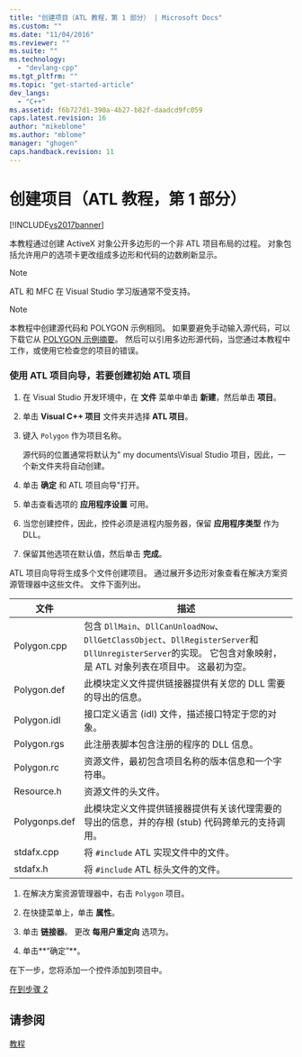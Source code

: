 ```yaml
---
title: "创建项目（ATL 教程，第 1 部分） | Microsoft Docs"
ms.custom: ""
ms.date: "11/04/2016"
ms.reviewer: ""
ms.suite: ""
ms.technology: 
  - "devlang-cpp"
ms.tgt_pltfrm: ""
ms.topic: "get-started-article"
dev_langs: 
  - "C++"
ms.assetid: f6b727d1-390a-4b27-b82f-daadcd9fc059
caps.latest.revision: 16
author: "mikeblome"
ms.author: "mblome"
manager: "ghogen"
caps.handback.revision: 11
---
```

# 创建项目（ATL 教程，第 1 部分）
[!INCLUDE[vs2017banner](../assembler/inline/includes/vs2017banner.md)]

本教程通过创建 ActiveX 对象公开多边形的一个非 ATL 项目布局的过程。  对象包括允许用户的选项卡更改组成多边形和代码的边数刷新显示。  
  
> [!NOTE]
>  ATL 和 MFC 在 Visual Studio 学习版通常不受支持。  
  
> [!NOTE]
>  本教程中创建源代码和 POLYGON 示例相同。  如果要避免手动输入源代码，可以下载它从 [POLYGON 示例摘要](../top/visual-cpp-samples.md)。  然后可以引用多边形源代码，当您通过本教程中工作，或使用它检查您的项目的错误。  
  
### 使用 ATL 项目向导，若要创建初始 ATL 项目  
  
1.  在 Visual Studio 开发环境中，在 **文件** 菜单中单击 **新建**，然后单击 **项目**。  
  
2.  单击 **Visual C\+\+ 项目** 文件夹并选择 **ATL 项目**。  
  
3.  键入 `Polygon` 作为项目名称。  
  
     源代码的位置通常将默认为" my documents\\Visual Studio 项目，因此，一个新文件夹将自动创建。  
  
4.  单击 **确定** 和 ATL 项目向导"打开。  
  
5.  单击查看选项的 **应用程序设置** 可用。  
  
6.  当您创建控件，因此，控件必须是进程内服务器，保留 **应用程序类型** 作为 DLL。  
  
7.  保留其他选项在默认值，然后单击 **完成**。  
  
 ATL 项目向导将生成多个文件创建项目。  通过展开多边形对象查看在解决方案资源管理器中这些文件。  文件下面列出。  
  
|文件|描述|  
|--------|--------|  
|Polygon.cpp|包含 `DllMain`、`DllCanUnloadNow`、`DllGetClassObject`、`DllRegisterServer`和 `DllUnregisterServer`的实现。  它包含对象映射，是 ATL 对象列表在项目中。  这最初为空。|  
|Polygon.def|此模块定义文件提供链接器提供有关您的 DLL 需要的导出的信息。|  
|Polygon.idl|接口定义语言 \(idl\) 文件，描述接口特定于您的对象。|  
|Polygon.rgs|此注册表脚本包含注册的程序的 DLL 信息。|  
|Polygon.rc|资源文件，最初包含项目名称的版本信息和一个字符串。|  
|Resource.h|资源文件的头文件。|  
|Polygonps.def|此模块定义文件提供链接器提供有关该代理需要的导出的信息，并的存根 \(stub\) 代码跨单元的支持调用。|  
|stdafx.cpp|将 `#include` ATL 实现文件中的文件。|  
|stdafx.h|将 `#include` ATL 标头文件的文件。|  
  
1.  在解决方案资源管理器中，右击 `Polygon` 项目。  
  
2.  在快捷菜单上，单击 **属性**。  
  
3.  单击 **链接器**。  更改 **每用户重定向** 选项为。  
  
4.  单击**“确定”**。  
  
 在下一步，您将添加一个控件添加到项目中。  
  
 [在到步骤 2](../atl/adding-a-control-atl-tutorial-part-2.md)  
  
## 请参阅  
 [教程](../atl/active-template-library-atl-tutorial.md)